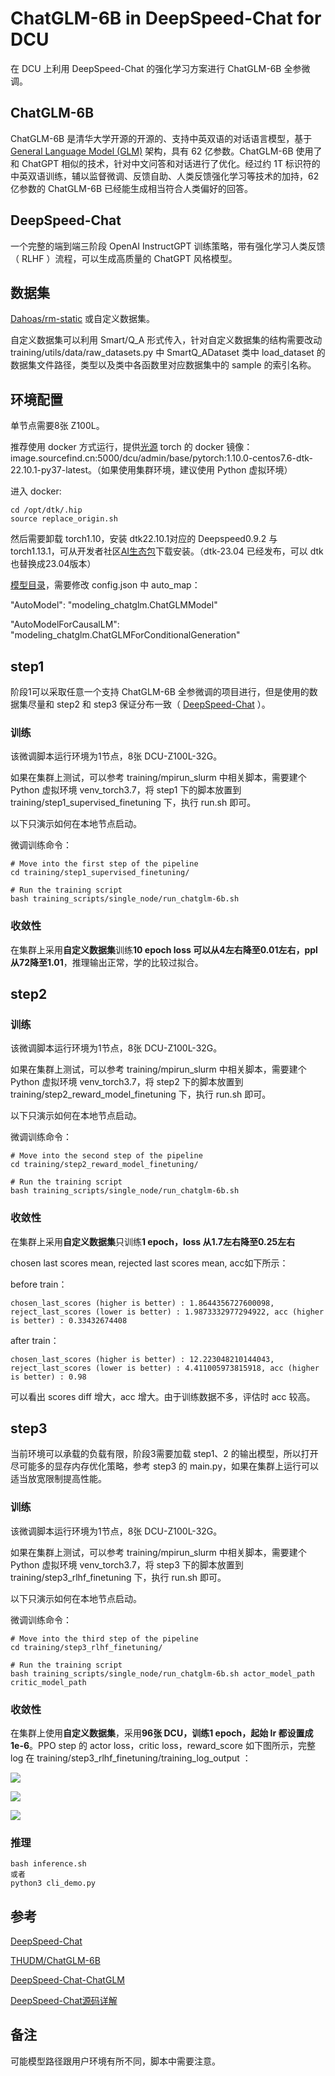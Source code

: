 # ChatGLM-6B in DeepSpeed-Chat for DCU

在 DCU 上利用 DeepSpeed-Chat 的强化学习方案进行 ChatGLM-6B 全参微调。

## ChatGLM-6B

ChatGLM-6B 是清华大学开源的开源的、支持中英双语的对话语言模型，基于 [General Language Model (GLM)](https://github.com/THUDM/GLM) 架构，具有 62 亿参数。ChatGLM-6B 使用了和 ChatGPT 相似的技术，针对中文问答和对话进行了优化。经过约 1T 标识符的中英双语训练，辅以监督微调、反馈自助、人类反馈强化学习等技术的加持，62 亿参数的 ChatGLM-6B 已经能生成相当符合人类偏好的回答。

## DeepSpeed-Chat

一个完整的端到端三阶段 OpenAI InstructGPT 训练策略，带有强化学习人类反馈（ RLHF ）流程，可以生成高质量的 ChatGPT 风格模型。

## 数据集

[Dahoas/rm-static](https://huggingface.co/datasets/Dahoas/rm-static) 或自定义数据集。

自定义数据集可以利用 Smart/Q_A 形式传入，针对自定义数据集的结构需要改动 training/utils/data/raw_datasets.py 中 SmartQ_ADataset 类中 load_dataset 的数据集文件路径，类型以及类中各函数里对应数据集中的 sample 的索引名称。

## 环境配置

单节点需要8张 Z100L。

推荐使用 docker 方式运行，提供[光源](https://www.sourcefind.cn/#/service-details) torch 的 docker 镜像：image.sourcefind.cn:5000/dcu/admin/base/pytorch:1.10.0-centos7.6-dtk-22.10.1-py37-latest。（如果使用集群环境，建议使用 Python 虚拟环境）

进入 docker:

```plaintext
cd /opt/dtk/.hip
source replace_origin.sh
```

然后需要卸载 torch1.10，安装 dtk22.10.1对应的 Deepspeed0.9.2 与 torch1.13.1，可从开发者社区[AI生态包](https://developer.hpccube.com/tool/)下载安装。（dtk-23.04 已经发布，可以 dtk 也替换成23.04版本）

[模型目录](https://huggingface.co/THUDM/chatglm-6b)，需要修改 config.json 中 auto_map：

"AutoModel": "modeling_chatglm.ChatGLMModel"

"AutoModelForCausalLM": "modeling_chatglm.ChatGLMForConditionalGeneration"

## step1

阶段1可以采取任意一个支持 ChatGLM-6B 全参微调的项目进行，但是使用的数据集尽量和 step2 和 step3 保证分布一致（ [DeepSpeed-Chat](https://github.com/microsoft/DeepSpeedExamples/tree/master/applications/DeepSpeed-Chat) ）。

### 训练

该微调脚本运行环境为1节点，8张 DCU-Z100L-32G。

如果在集群上测试，可以参考 training/mpirun_slurm 中相关脚本，需要建个 Python 虚拟环境 venv_torch3.7，将 step1 下的脚本放置到 training/step1_supervised_finetuning 下，执行 run.sh 即可。

以下只演示如何在本地节点启动。

微调训练命令：

```plaintext
# Move into the first step of the pipeline
cd training/step1_supervised_finetuning/

# Run the training script
bash training_scripts/single_node/run_chatglm-6b.sh
```

### 收敛性

在集群上采用**自定义数据集**训练**10 epoch loss 可以从4左右降至0.01左右，ppl 从72降至1.01**，推理输出正常，学的比较过拟合。

## step2

### 训练

该微调脚本运行环境为1节点，8张 DCU-Z100L-32G。

如果在集群上测试，可以参考 training/mpirun_slurm 中相关脚本，需要建个 Python 虚拟环境 venv_torch3.7，将 step2 下的脚本放置到 training/step2_reward_model_finetuning 下，执行 run.sh 即可。

以下只演示如何在本地节点启动。

微调训练命令：

```plaintext
# Move into the second step of the pipeline
cd training/step2_reward_model_finetuning/

# Run the training script
bash training_scripts/single_node/run_chatglm-6b.sh
```

### 收敛性

在集群上采用**自定义数据集**只训练**1 epoch，loss 从1.7左右降至0.25左右**

chosen last scores mean, rejected last scores mean, acc如下所示：

before train：

```
chosen_last_scores (higher is better) : 1.8644356727600098, reject_last_scores (lower is better) : 1.9873332977294922, acc (higher is better) : 0.33432674408
```

after train：

```
chosen_last_scores (higher is better) : 12.223048210144043, reject_last_scores (lower is better) : 4.411005973815918, acc (higher is better) : 0.98
```

可以看出 scores diff 增大，acc 增大。由于训练数据不多，评估时 acc 较高。

## step3

当前环境可以承载的负载有限，阶段3需要加载 step1、2 的输出模型，所以打开尽可能多的显存内存优化策略，参考 step3 的 main.py，如果在集群上运行可以适当放宽限制提高性能。

### 训练

该微调脚本运行环境为1节点，8张 DCU-Z100L-32G。

如果在集群上测试，可以参考 training/mpirun_slurm 中相关脚本，需要建个 Python 虚拟环境 venv_torch3.7，将 step3 下的脚本放置到 training/step3_rlhf_finetuning 下，执行 run.sh 即可。

以下只演示如何在本地节点启动。

微调训练命令：

```plaintext
# Move into the third step of the pipeline
cd training/step3_rlhf_finetuning/

# Run the training script
bash training_scripts/single_node/run_chatglm-6b.sh actor_model_path critic_model_path 
```

### 收敛性

在集群上使用**自定义数据集**，采用**96张 DCU，训练1 epoch，起始 lr 都设置成1e-6**。PPO step 的 actor loss，critic loss，reward_score 如下图所示，完整 log 在 training/step3_rlhf_finetuning/training_log_output ：

![](https://github.com/yuguo-Jack/ChatGLM-6B-in-DeepSpeed-Chat/blob/main/training/step3_rlhf_finetuning/act_loss.jpg)

![](https://github.com/yuguo-Jack/ChatGLM-6B-in-DeepSpeed-Chat/blob/main/training/step3_rlhf_finetuning/cri_loss.jpg)

![](https://github.com/yuguo-Jack/ChatGLM-6B-in-DeepSpeed-Chat/blob/main/training/step3_rlhf_finetuning/reward_score.jpg)

### 推理

```
bash inference.sh 
或者
python3 cli_demo.py
```

## 参考

[DeepSpeed-Chat](https://github.com/microsoft/DeepSpeedExamples/tree/master/applications/DeepSpeed-Chat)

[THUDM/ChatGLM-6B](https://github.com/THUDM/ChatGLM-6B/tree/main)

[DeepSpeed-Chat-ChatGLM](https://github.com/yangzhipeng1108/DeepSpeed-Chat-ChatGLM)

[DeepSpeed-Chat源码详解](https://blog.csdn.net/remixa/category_12325075.html)

## 备注

可能模型路径跟用户环境有所不同，脚本中需要注意。
